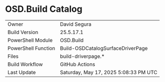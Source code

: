 ﻿# OSD.Build Catalog

| | |
|-|-|
| Owner | David Segura |
| Build Version | 25.5.17.1 |
| PowerShell Module | OSD.Build |
| PowerShell Function | Build-OSDCatalogSurfaceDriverPage |
| Files | build-driverpage.* |
| Build Workflow | GitHub Actions |
| Last Update | Saturday, May 17, 2025 5:08:33 PM UTC |

